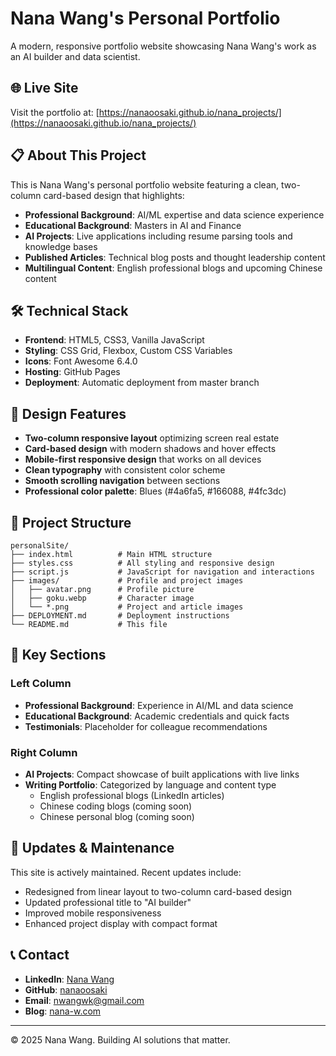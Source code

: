 # Nana Wang's Personal Portfolio

A modern, responsive portfolio website showcasing Nana Wang's work as an AI builder and data scientist.

## 🌐 Live Site
Visit the portfolio at: [https://nanaoosaki.github.io/nana_projects/](https://nanaoosaki.github.io/nana_projects/)

## 📋 About This Project

This is Nana Wang's personal portfolio website featuring a clean, two-column card-based design that highlights:

- **Professional Background**: AI/ML expertise and data science experience
- **Educational Background**: Masters in AI and Finance
- **AI Projects**: Live applications including resume parsing tools and knowledge bases
- **Published Articles**: Technical blog posts and thought leadership content
- **Multilingual Content**: English professional blogs and upcoming Chinese content

## 🛠 Technical Stack

- **Frontend**: HTML5, CSS3, Vanilla JavaScript
- **Styling**: CSS Grid, Flexbox, Custom CSS Variables
- **Icons**: Font Awesome 6.4.0
- **Hosting**: GitHub Pages
- **Deployment**: Automatic deployment from master branch

## 🎨 Design Features

- **Two-column responsive layout** optimizing screen real estate
- **Card-based design** with modern shadows and hover effects
- **Mobile-first responsive design** that works on all devices
- **Clean typography** with consistent color scheme
- **Smooth scrolling navigation** between sections
- **Professional color palette**: Blues (#4a6fa5, #166088, #4fc3dc)

## 📁 Project Structure

```
personalSite/
├── index.html          # Main HTML structure
├── styles.css          # All styling and responsive design
├── script.js           # JavaScript for navigation and interactions
├── images/             # Profile and project images
│   ├── avatar.png      # Profile picture
│   ├── goku.webp       # Character image
│   └── *.png           # Project and article images
├── DEPLOYMENT.md       # Deployment instructions
└── README.md           # This file
```

## 🚀 Key Sections

### Left Column
- **Professional Background**: Experience in AI/ML and data science
- **Educational Background**: Academic credentials and quick facts
- **Testimonials**: Placeholder for colleague recommendations

### Right Column  
- **AI Projects**: Compact showcase of built applications with live links
- **Writing Portfolio**: Categorized by language and content type
  - English professional blogs (LinkedIn articles)
  - Chinese coding blogs (coming soon)
  - Chinese personal blog (coming soon)

## 🔄 Updates & Maintenance

This site is actively maintained. Recent updates include:
- Redesigned from linear layout to two-column card-based design
- Updated professional title to "AI builder"
- Improved mobile responsiveness
- Enhanced project display with compact format

## 📞 Contact

- **LinkedIn**: [Nana Wang](https://www.linkedin.com/in/nana-wang-00593465/)
- **GitHub**: [nanaoosaki](https://github.com/nanaoosaki)
- **Email**: nwangwk@gmail.com
- **Blog**: [nana-w.com](https://nana-w.com/)

---

© 2025 Nana Wang. Building AI solutions that matter. 